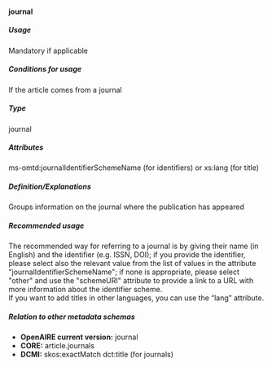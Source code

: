 #### journal

##### Usage

Mandatory if applicable

##### Conditions for usage

If the article comes from a journal

##### Type

journal

##### Attributes

ms-omtd:journalIdentifierSchemeName \(for identifiers\) or xs:lang \(for title\)

##### Definition/Explanations

Groups information on the journal where the publication has appeared

##### Recommended usage

The recommended way for referring to a journal is by giving their name \(in English\) and the identifier \(e.g. ISSN, DOI\); if you provide the identifier, please select also the relevant value from the list of values in the attribute "journalIdentifierSchemeName"; if none is appropriate, please select "other" and use the "schemeURI" attribute to provide a link to a URL with more information about the identifier scheme.   
If you want to add titles in other languages, you can use the “lang” attribute.

##### Relation to other metadata schemas

* **OpenAIRE current version:** journal
* **CORE:** article.journals
* **DCMI:** skos:exactMatch dct:title \(for journals\)



